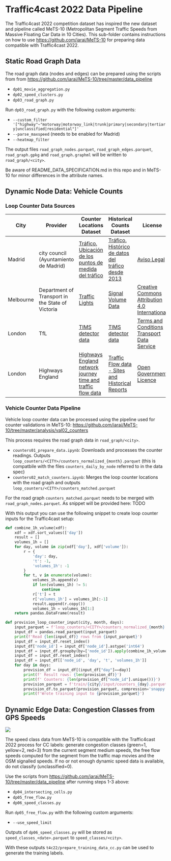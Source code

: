# Traffic4cast 2022 Data Pipeline

The Traffic4cast 2022 competition dataset has inspired the new dataset and pipeline called MeTS-10 (Metropolitan Segment Traffic Speeds from Massive Floating Car Data in 10 Cities). This sub-folder contains instructions on how to use https://github.com/iarai/MeTS-10 for preparing data compatible with Traffic4cast 2022.


## Static Road Graph Data

The road graph data (nodes and edges) can be prepared using the scripts from from https://github.com/iarai/MeTS-10/tree/master/data_pipeline
* `dp01_movie_aggregation.py`
* `dp02_speed_clusters.py`
* `dp03_road_graph.py`

Run `dp03_road_graph.py`  with the following custom arguments:
* `--custom_filter '["highway"~"motorway|motorway_link|trunk|primary|secondary|tertiary|unclassified|residential"]'`
* `--parse_maxspeed` (needs to be enabled for Madrid)
* `--heatmap_filter`

The output files `road_graph_nodes.parquet`, `road_graph_edges.parquet`, `road_graph.gpkg` and `road_graph.graphml` will be written to `road_graph/<city>`.

Be aware of README_DATA_SPECIFICATION.md in this repo and in MeTS-10 for minor differences in the attribute names.

## Dynamic Node Data: Vehicle Counts

### Loop Counter Data Sources

| City | Provider | Counter Locations Dataset  | Historical Counts Dataset | License |
|------|----------|----------------------------|---------------------------|----------|
| Madrid | city council (Ayuntamiento de Madrid) | [Tráfico. Ubicación de los puntos de medida del tráfico](https://datos.madrid.es/egob/catalogo/202468-0-intensidad-trafico) | [Tráfico. Histórico de datos del tráfico desde 2013](https://datos.madrid.es/egob/catalogo/208627-0-transporte-ptomedida-historico) | [Aviso Legal](https://datos.madrid.es/egob/catalogo/aviso-legal) |
| Melbourne | Department of Transport in the State of Victoria |  [Traffic Lights](https://discover.data.vic.gov.au/dataset/traffic-lights) | [Signal Volume Data](https://discover.data.vic.gov.au/dataset/traffic-signal-volume-data) | [Creative Commons Attribution 4.0 International](https://creativecommons.org/licenses/by/4.0/) |
| London  | TfL  | [TIMS detector data](https://roads.data.tfl.gov.uk/) | [TIMS detector data](https://roads.data.tfl.gov.uk/) | [Terms and Conditions Transport Data Service](https://tfl.gov.uk/corporate/terms-and-conditions/transport-data-service) |
| London  | Highways England |[Highways England network journey time and traffic flow data](https://data.gov.uk/dataset/9562c512-4a0b-45ee-b6ad-afc0f99b841f/highways-england-network-journey-time-and-traffic-flow-data) | [Traffic Flow data - Sites and Historical Reports](https://webtris.highwaysengland.co.uk/)|  [Open Government Licence](https://www.nationalarchives.gov.uk/doc/open-government-licence/version/3/) |


### Vehicle Counter Data Pipeline

Vehicle loop counter data can be processed using the pipeline used for counter validations in MeTS-10: https://github.com/iarai/MeTS-10/tree/master/analysis/val02_counters

This process requires the road graph data in `road_graph/<city>`.

* `counters01_prepare_data.ipynb`: Downloads and processes the counter readings. Outputs `loop_counters/<CITY>/counters_normalized_{month}.parquet` (this is compatbile with the files `counters_daily_by_node` referred to in the data spec)
* `counters02_match_counters.ipynb`: Merges the loop counter locations with the road graph and outputs `loop_counters/<CITY>/counters_matched.parquet`

For the road graph `counters_matched.parquet` needs to be merged with `road_graph_nodes.parquet`.
As snippet will be provided here: TODO

With this output you can use the following snippet to create loop counter inputs for the Traffic4cast setup:

```python
def combine_1h_volume(xdf):
    xdf = xdf.sort_values(['day'])
    result = []
    volumes_1h = []
    for day, volume in zip(xdf['day'], xdf['volume']):
        r = {
            'day': day,
            't': -1,
            'volumes_1h': -1
        }
        for t, v in enumerate(volume):
            volumes_1h.append(v)
            if len(volumes_1h) != 5:
                continue
            r['t'] = t
            r['volumes_1h'] = volumes_1h[:-1]
            result.append(r.copy())
            volumes_1h = volumes_1h[1:]
    return pandas.DataFrame(result)

def provision_loop_counter_input(city, month, days):
    input_parquet = f'loop_counters/<CITY>/counters_normalized_{month}.parquet'
    input_df = pandas.read_parquet(input_parquet)
    print(f'Read {len(input_df)} rows from {input_parquet}')
    input_df = input_df.reset_index()
    input_df['node_id'] = input_df['node_id'].astype('int64')
    input_df = input_df.groupby(by=['node_id']).apply(combine_1h_volume)
    input_df = input_df.reset_index()
    input_df = input_df[['node_id', 'day', 't', 'volumes_1h']]
    for day in days:
        provision_df = input_df[(input_df["day"]==day)]
        print(f' Result rows: {len(provision_df)}')
        print(f' Counters: {len(provision_df["node_id"].unique())}')
        provision_parquet = f'train/{city}/input/counters_{day}.parquet'
        provision_df.to_parquet(provision_parquet, compression='snappy')
        print(f'Wrote training input to {provision_parquet}')
```

## Dynamic Edge Data: Congestion Classes from GPS Speeds
<img src="../img/data_pipeline_edge_data.svg">

The speed class data from MeTS-10 is compatible with the Traffic4cast 2022 process for CC labels: generate congestion classes (green=1, yellow=2, red=3) from the current segment medium speeds, the free flow speeds computed for the segment from the traffic map movies and the OSM signalled speeds. If no or not enough dynamic speed data is available, do not classify (unclassified=0).

Use the scripts from https://github.com/iarai/MeTS-10/tree/master/data_pipeline after running steps 1-3 above:
* `dp04_intersecting_cells.py`
* `dp05_free_flow.py`
* `dp06_speed_classes.py`

Run `dp05_free_flow.py`  with the following custom arguments:
* `--use_speed_limit`

Outputs of `dp06_speed_classes.py` will be stored as `speed_classes_<date>.parquet` to `speed_classes/<city>`.

With these outputs `t4c22/prepare_training_data_cc.py` can be used to generate the training labels.
